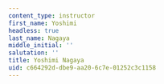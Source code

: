 ```yaml
---
content_type: instructor
first_name: Yoshimi
headless: true
last_name: Nagaya
middle_initial: ''
salutation: ''
title: Yoshimi Nagaya
uid: c664292d-dbe9-aa20-6c7e-01252c3c1158
---
```

